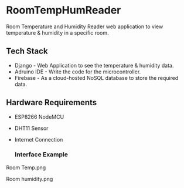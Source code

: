 # RoomTempHumReader
Room Temperature and Humidity Reader web application to view temperature &amp; humidity in a specific room.

## Tech Stack

- Django - Web Application to see the temperature & humidity data.
- Adruino IDE - Write the code for the microcontroller.
- Firebase - As a cloud-hosted NoSQL database to store the required data.

## Hardware Requirements
- ESP8266 NodeMCU
- DHT11 Sensor
- Internet Connection
 
  ### Interface Example

Room Temp.png

Room humidity.png
